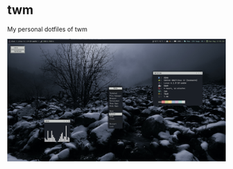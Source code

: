 # twm
My personal dotfiles of twm 

![My Image](https://github.com/diws1/twm/blob/main/twm_dark%20preview.png)
